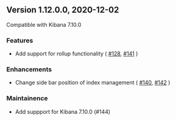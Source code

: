 
## Version 1.12.0.0, 2020-12-02

Compatible with Kibana 7.10.0

### Features

* Add support for rollup functionality ( [#128](https://github.com/opendistro-for-elasticsearch/index-management-kibana-plugin/pull/128), [#141](https://github.com/opendistro-for-elasticsearch/index-management-kibana-plugin/pull/141) )

### Enhancements

* Change side bar position of index management ( [#140](https://github.com/opendistro-for-elasticsearch/index-management-kibana-plugin/pull/140), [#142](https://github.com/opendistro-for-elasticsearch/index-management-kibana-plugin/pull/142) )
 

### Maintainence

 * Add suppport for Kibana 7.10.0 (#144) 
